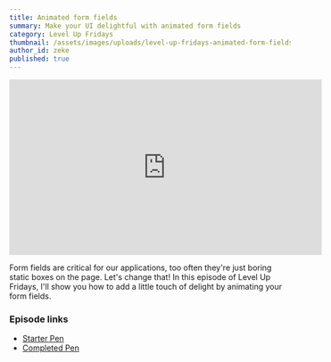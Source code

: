```yaml
---
title: Animated form fields
summary: Make your UI delightful with animated form fields
category: Level Up Fridays
thumbnail: /assets/images/uploads/level-up-fridays-animated-form-fields.jpg
author_id: zeke
published: true
---
```

<iframe width="560" height="315" src="https://www.youtube.com/embed/aKtSDk_r4PA?rel=0" frameborder="0" allow="autoplay; encrypted-media" allowfullscreen></iframe>

Form fields are critical for our applications, too often they're just boring static boxes on the page. Let's change that! In this episode of Level Up Fridays, I'll show you how to add a little touch of delight by animating your form fields.

### Episode links

* [Starter Pen](https://codepen.io/ebinion/pen/ef1edcf1309848f28d33f1f1ee449f37)
* [Completed Pen](https://codepen.io/ebinion/pen/1e746ba7893028d807bedf5bd3b75d37)
